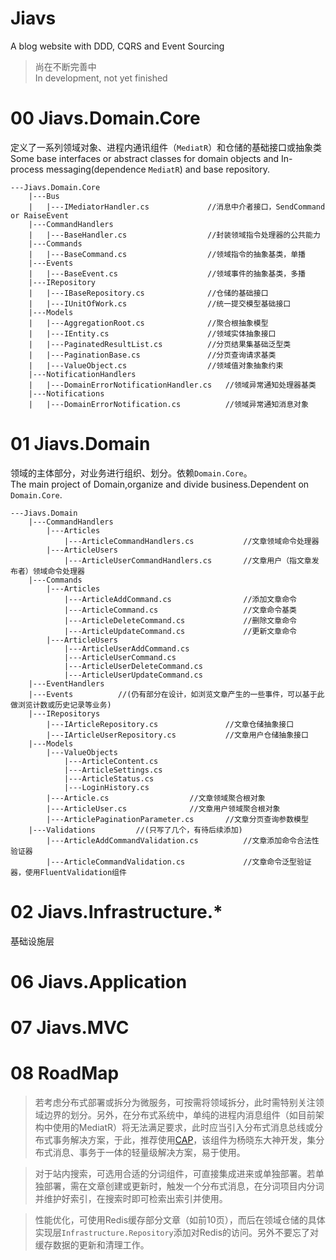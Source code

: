 # Jiavs
A blog website with DDD, CQRS and Event Sourcing
>尚在不断完善中  
>In development, not yet finished
# 00 Jiavs.Domain.Core
定义了一系列领域对象、进程内通讯组件（`MediatR`）和仓储的基础接口或抽象类  
Some base interfaces or abstract classes for domain objects and In-process messaging(dependence `MediatR`) and base repository.

```
---Jiavs.Domain.Core
    |---Bus
    |   |---IMediatorHandler.cs             //消息中介者接口，SendCommand or RaiseEvent
    |---CommandHandlers
    |   |---BaseHandler.cs                  //封装领域指令处理器的公共能力
    |---Commands
    |   |---BaseCommand.cs                  //领域指令的抽象基类，单播
    |---Events
    |   |---BaseEvent.cs                    //领域事件的抽象基类，多播
    |---IRepository
    |   |---IBaseRepository.cs              //仓储的基础接口
    |   |---IUnitOfWork.cs                  //统一提交模型基础接口
    |---Models
    |   |---AggregationRoot.cs              //聚合根抽象模型
    |   |---IEntity.cs                      //领域实体抽象接口
    |   |---PaginatedResultList.cs          //分页结果集基础泛型类
    |   |---PaginationBase.cs               //分页查询请求基类
    |   |---ValueObject.cs                  //领域值对象抽象约束
    |---NotificationHandlers
    |   |---DomainErrorNotificationHandler.cs   //领域异常通知处理器基类
    |---Notifications
    |   |---DomainErrorNotification.cs          //领域异常通知消息对象

```

# 01 Jiavs.Domain
领域的主体部分，对业务进行组织、划分。依赖`Domain.Core`。  
The main project of Domain,organize and divide business.Dependent on `Domain.Core`.

```
---Jiavs.Domain
    |---CommandHandlers
        |---Articles
            |---ArticleCommandHandlers.cs           //文章领域命令处理器
        |---ArticleUsers
            |---ArticleUserCommandHandlers.cs       //文章用户（指文章发布者）领域命令处理器
    |---Commands
        |---Articles
            |---ArticleAddCommand.cs                //添加文章命令
            |---ArticleCommand.cs                   //文章命令基类
            |---ArticleDeleteCommand.cs             //删除文章命令
            |---ArticleUpdateCommand.cs             //更新文章命令
        |---ArticleUsers
            |---ArticleUserAddCommand.cs
            |---ArticleUserCommand.cs
            |---ArticleUserDeleteCommand.cs
            |---ArticleUserUpdateCommand.cs
    |---EventHandlers
    |---Events          //(仍有部分在设计，如浏览文章产生的一些事件，可以基于此做浏览计数或历史记录等业务)
    |---IRepositorys
        |---IArticleRepository.cs               //文章仓储抽象接口
        |---IArticleUserRepository.cs           //文章用户仓储抽象接口
    |---Models
        |---ValueObjects
            |---ArticleContent.cs
            |---ArticleSettings.cs
            |---ArticleStatus.cs
            |---LoginHistory.cs
        |---Article.cs                  //文章领域聚合根对象
        |---ArticleUser.cs              //文章用户领域聚合根对象
        |---ArticlePaginationParameter.cs       //文章分页查询参数模型
    |---Validations         //(只写了几个，有待后续添加)
        |---ArticleAddCommandValidation.cs          //文章添加命令合法性验证器
        |---ArticleCommandValidation.cs             //文章命令泛型验证器，使用FluentValidation组件
```

# 02 Jiavs.Infrastructure.*
基础设施层

# 06 Jiavs.Application

# 07 Jiavs.MVC

# 08 RoadMap
>若考虑分布式部署或拆分为微服务，可按需将领域拆分，此时需特别关注领域边界的划分。另外，在分布式系统中，单纯的进程内消息组件（如目前架构中使用的MediatR）将无法满足要求，此时应当引入分布式消息总线或分布式事务解决方案，于此，推荐使用[CAP](!https://github.com/dotnetcore/CAP)，该组件为杨晓东大神开发，集分布式消息、事务于一体的轻量级解决方案，易于使用。

>对于站内搜索，可选用合适的分词组件，可直接集成进来或单独部署。若单独部署，需在文章创建或更新时，触发一个分布式消息，在分词项目内分词并维护好索引，在搜索时即可检索出索引并使用。

>性能优化，可使用Redis缓存部分文章（如前10页），而后在领域仓储的具体实现层`Infrastructure.Repository`添加对Redis的访问。另外不要忘了对缓存数据的更新和清理工作。